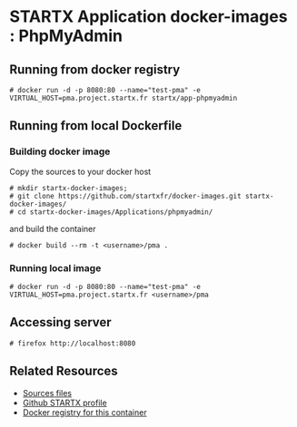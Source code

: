 # STARTX Application docker-images : PhpMyAdmin

## Running from docker registry

	# docker run -d -p 8080:80 --name="test-pma" -e VIRTUAL_HOST=pma.project.startx.fr startx/app-phpmyadmin

## Running from local Dockerfile

### Building docker image
Copy the sources to your docker host 

	# mkdir startx-docker-images;
	# git clone https://github.com/startxfr/docker-images.git startx-docker-images/
	# cd startx-docker-images/Applications/phpmyadmin/

and build the container

	# docker build --rm -t <username>/pma .

### Running local image

	# docker run -d -p 8080:80 --name="test-pma" -e VIRTUAL_HOST=pma.project.startx.fr <username>/pma

## Accessing server

	# firefox http://localhost:8080

## Related Resources

* [Sources files](https://github.com/startxfr/docker-images/tree/master/Applications/phpmyadmin)
* [Github STARTX profile](https://github.com/startxfr/docker-images)
* [Docker registry for this container](https://registry.hub.docker.com/u/startx/app-phpmyadmin/)